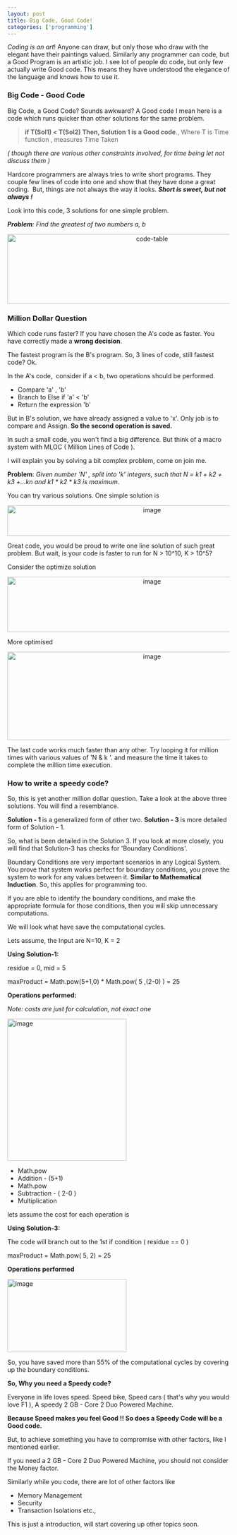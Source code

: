 ```yaml
---
layout: post
title: Big Code, Good Code!
categories: ['programming']
---
```

<em>Coding is an art</em>! Anyone can draw, but only those who draw with the elegant have their paintings valued. Similarly any programmer can code, but a Good Program is an artistic job. I see lot of people do code, but only few actually write Good code. This means they have understood the elegance of the language and knows how to use it.
<h3>Big Code - Good Code</h3>
Big Code, a Good Code? Sounds awkward? A Good code I mean here is a code which runs quicker than other solutions for the same problem.
<blockquote><strong>if T(Sol1) &lt; T(Sol2) Then, Solution 1 is a Good code</strong>., Where T is Time function , measures Time Taken</blockquote>
<em>( though there are various other constraints involved, for time being let not discuss them )</em>

Hardcore programmers are always tries to write short programs. They couple few lines of code into one and show that they have done a great coding.  But, things are not always the way it looks. <strong><em>Short is sweet, but not always !</em></strong>

<!--more-->
Look into this code, 3 solutions for one simple problem.

<em><strong>Problem</strong>: Find the greatest of two numbers a, b</em>
<p style="text-align: center"><a href="../images/2008/05/code-table1.png"><img src="../images/2008/05/code-table-thumb.png" border="0" alt="code-table" width="640" height="158" /></a></p>

<h3>Million Dollar Question</h3>
Which code runs faster? If you have chosen the A's code as faster. You have correctly made a <strong>wrong decision</strong>.

The fastest program is the B's program. So, 3 lines of code, still fastest code? Ok.

In the A's code,  consider if a &lt; b, two operations should be performed.
<ul>
	<li>Compare 'a' , 'b'</li>
	<li>Branch to Else if 'a' &lt; 'b'</li>
	<li>Return the expression 'b'</li>
</ul>
But in B's solution, we have already assigned a value to 'x'. Only job is to compare and Assign. <strong>So the second operation is saved.</strong>

In such a small code, you won't find a big difference. But think of a macro system with MLOC ( Million Lines of Code ).

I will explain you by solving a bit complex problem, come on join me.

<strong>Problem</strong>: <em>Given number 'N' , split into 'k' integers, such that N = k1 + k2 + k3 +...kn and k1 * k2 * k3 is maximum</em>.

You can try various solutions. One simple solution is
<p style="text-align: center"><img src="../images/2008/05/image-thumb.png" border="0" alt="image" width="640" height="69" /></p>
Great code, you would be proud to write one line solution of such great problem. But wait, is your code is faster to run for N &gt; 10^10, K &gt; 10^5?

Consider the optimize solution
<p style="text-align: center"><a href="../images/2008/05/image1.png"><img src="../images/2008/05/image-thumb1.png" border="0" alt="image" width="640" height="125" /></a></p>
More optimised
<p style="text-align: center"><a href="../images/2008/05/image5.png"><img src="../images/2008/05/image-thumb5.png" border="0" alt="image" width="640" height="200" /></a></p>
The last code works much faster than any other. Try looping it for million times with various values of 'N &amp; k '. and measure the time it takes to complete the million time execution.
<h3>How to write a speedy code?</h3>
So, this is yet another million dollar question. Take a look at the above three solutions. You will find a resemblance.

<strong>Solution - 1 </strong>is a generalized form of other two. <strong>Solution - 3 </strong>is more detailed form of Solution - 1.

So, what is been detailed in the Solution 3. If you look at more closely, you will find that Solution-3 has checks for 'Boundary Conditions'.

Boundary Conditions are very important scenarios in any Logical System. You prove that system works perfect for boundary conditions, you prove the system to work for any values between it. <strong>Similar to Mathematical Induction</strong>. So, this applies for programming too.

If you are able to identify the boundary conditions, and make the appropriate formula for those conditions, then you will skip unnecessary computations.

We will look what have save the computational cycles.

Lets assume, the Input are N=10, K = 2

<strong>Using Solution-1:</strong>

residue = 0, mid = 5

maxProduct = Math.pow(5+1,0) * Math.pow( 5 ,(2-0) ) = 25

<strong>Operations performed:</strong>

<em>Note: costs are just for calculation, not exact one</em>

<a href="../images/2008/05/image3.png"><img src="../images/2008/05/image-thumb3.png" border="0" alt="image" width="270" height="322" /></a>
<ul>
	<li>Math.pow</li>
	<li>Addition - (5+1)</li>
	<li>Math.pow</li>
	<li>Subtraction - ( 2-0 )</li>
	<li>Multiplication</li>
</ul>
lets assume the cost for each operation is

<strong>Using Solution-3:</strong>

The code will branch out to the 1st if condition ( residue == 0 )

maxProduct = Math.pow( 5, 2) = 25

<strong>Operations performed</strong>

<a href="../images/2008/05/image4.png"><img src="../images/2008/05/image-thumb4.png" border="0" alt="image" width="270" height="166" /></a>

So, you have saved more than 55% of the computational cycles by covering up the boundary conditions.

<strong>So, Why you need a Speedy code?</strong>

Everyone in life loves speed. Speed bike, Speed cars ( that's why you would love F1 ), A speedy 2 GB - Core 2 Duo Powered Machine.

<strong>Because Speed makes you feel Good !! So does a Speedy Code will be a Good code.</strong>

But, to achieve something you have to compromise with other factors, like I mentioned earlier.

If you need a 2 GB - Core 2 Duo Powered Machine, you should not consider the Money factor.

Similarly while you code, there are lot of other factors like
<ul>
	<li>Memory Management</li>
	<li>Security</li>
	<li>Transaction Isolations etc.,</li>
</ul>
This is just a introduction, will start covering up other topics soon.
